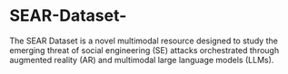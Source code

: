 # SEAR-Dataset-
The SEAR Dataset is a novel multimodal resource designed to study the emerging threat of social engineering (SE) attacks orchestrated through augmented reality (AR) and multimodal large language models (LLMs).

